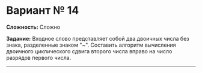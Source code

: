 # Вариант № 14
**Сложность:** Сложно

**Задание:**  Входное слово представляет собой два двоичных числа без знака, разделенные знаком "~". Составить алгоритм вычисления двоичного циклического сдвига второго числа вправо на число разрядов первого числа.

---